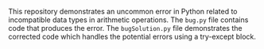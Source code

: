 This repository demonstrates an uncommon error in Python related to incompatible data types in arithmetic operations. The `bug.py` file contains code that produces the error. The `bugSolution.py` file demonstrates the corrected code which handles the potential errors using a try-except block.